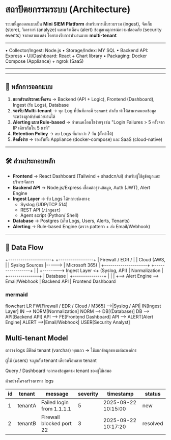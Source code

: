 # สถาปัตยกรรมระบบ (Architecture)

ระบบนี้ถูกออกแบบเป็น **Mini SIEM Platform** สำหรับการเก็บรวบรวม (ingest), จัดเก็บ (store), วิเคราะห์ (analyze) และแจ้งเตือน (alert) ข้อมูลเหตุการณ์ความปลอดภัย (security events) จากหลายแหล่ง โดยรองรับการทำงานแบบ **multi-tenant** 
***********************************************************************************************************

• Collector/Ingest: Node.js
• Storage/Index: MY SQL 
• Backend API: Express 
• UI/Dashboard: React + Chart library 
• Packaging: Docker Compose (Appliance) + ngrok (SaaS)

***********************************************************************************************************
---

## 🎯 หลักการออกแบบ
1. **แยกส่วนประกอบชัดเจน** → Backend (API + Logic), Frontend (Dashboard), Ingest (รับ Logs), Database  
2. **รองรับ Multi-tenant** → ทุก Log ที่บันทึกจะมี `tenant` กำกับ ทำให้สามารถแยกข้อมูลระหว่างลูกค้า/หน่วยงานได้  
3. **Alerting แบบ Rule-based** → กำหนดเงื่อนไขง่ายๆ เช่น "Login Failures > 5 ครั้งจาก IP เดียวกันใน 5 นาที"  
4. **Retention Policy** → ลบ Logs ที่เก่ากว่า 7 วัน (ตั้งค่าได้)  
5. **ติดตั้งง่าย** → รองรับทั้ง Appliance (docker-compose) และ SaaS (cloud-native)  

---

## 🛠 ส่วนประกอบหลัก
- **Frontend** → React Dashboard (Tailwind + shadcn/ui) สำหรับผู้ใช้ดูข้อมูลและบริหารจัดการ  
- **Backend API** → Node.js/Express เชื่อมต่อฐานข้อมูล, Auth (JWT), Alert Engine  
- **Ingest Layer** → รับ Logs ได้หลายช่องทาง:
  - Syslog (UDP/TCP 514)  
  - REST API (`/ingest`)  
  - Agent script (Python/ Shell)  
- **Database** → Postgres (เก็บ Logs, Users, Alerts, Tenants)  
- **Alerting** → Rule-based Engine (ตรวจ pattern + ส่ง Email/Webhook)  

---

## 🔀 Data Flow

+---------------------+       +-----------------+
| Firewall / EDR /    |       |  Cloud (AWS,    |
| Syslog Sources      |-----> |  Microsoft 365) |
+---------------------+       +-----------------+
              |                        |
              +--------> Ingest Layer <+
                          (Syslog, API)
                                 |
                           Normalization
                                 |
                          +---------------+
                          |   Database    |
                          +---------------+
                             |         |
                             |         +--> Alert Engine --> Email/Webhook
                             |
                         Backend API
                             |
                        Frontend Dashboard


### mermaid
flowchart LR
    FW[Firewall / EDR / Cloud / M365] -->|Syslog / API| IN[Ingest Layer]
    IN --> NORM[Normalization]
    NORM --> DB[(Database)]
    DB --> API[Backend API]
    API --> FE[Frontend Dashboard]
    API --> ALERT[Alert Engine]
    ALERT -->|Email/Webhook| USER[Security Analyst]


## Multi-tenant Model

ตาราง logs มีฟิลด์ tenant (varchar) ทุกแถว → ใช้แยกข้อมูลของแต่ละองค์กร

ผู้ใช้ (users) จะผูกกับ tenant เดียวหรือหลาย tenant

Query / Dashboard จะกรองข้อมูลตาม tenant ของผู้ใช้เสมอ

ตัวอย่างโครงสร้างตาราง logs

| id | tenant  | message                   | severity | timestamp           | status   |
| -- | ------- | ------------------------- | -------- | ------------------- | -------- |
| 1  | tenantA | Failed login from 1.1.1.1 | 5        | 2025-09-22 10:15:00 | new      |
| 2  | tenantB | Firewall blocked port 22  | 3        | 2025-09-22 10:17:20 | resolved |
